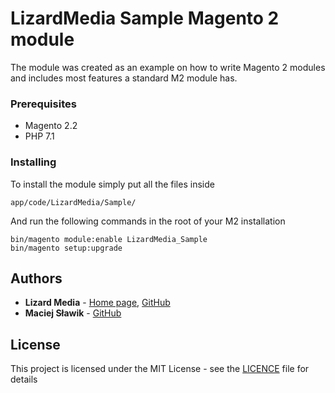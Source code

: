 # LizardMedia Sample Magento 2 module

The module was created as an example on how to write Magento 2 modules
and includes most features a standard M2 module has.


### Prerequisites

* Magento 2.2
* PHP 7.1

### Installing

To install the module simply put all the files inside 

```
app/code/LizardMedia/Sample/
```

And run the following commands in the root of your M2 installation

```
bin/magento module:enable LizardMedia_Sample
bin/magento setup:upgrade
```
## Authors

* **Lizard Media** - [Home page](http://www.lizardmedia.pl/), [GitHub](https://github.com/lizardmedia)
* **Maciej Sławik** - [GitHub](https://github.com/maciejslawik)


## License

This project is licensed under the MIT License - see the [LICENCE](LICENCE) file for details
